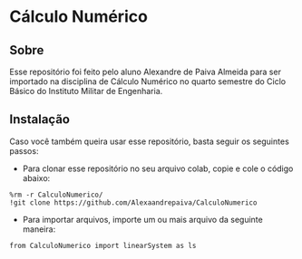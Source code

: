 # Cálculo Numérico

## Sobre

Esse repositório foi feito pelo aluno Alexandre de Paiva Almeida para ser importado na disciplina de Cálculo Numérico no quarto semestre do Ciclo Básico do Instituto Militar de Engenharia.

## Instalação

Caso você também queira usar esse repositório, basta seguir os seguintes passos:

- Para clonar esse repositório no seu arquivo colab, copie e cole o código abaixo:

```
%rm -r CalculoNumerico/
!git clone https://github.com/Alexaandrepaiva/CalculoNumerico
```

- Para importar arquivos, importe um ou mais arquivo da seguinte maneira:

```
from CalculoNumerico import linearSystem as ls
```


